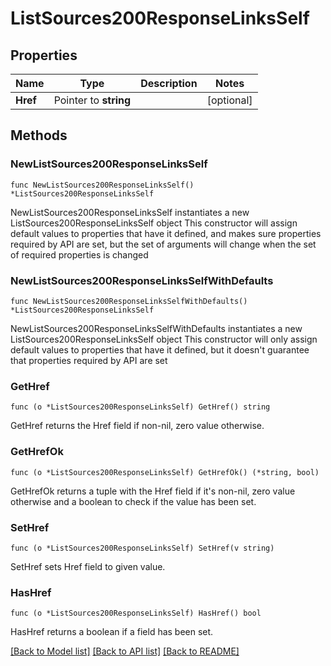 # ListSources200ResponseLinksSelf

## Properties

Name | Type | Description | Notes
------------ | ------------- | ------------- | -------------
**Href** | Pointer to **string** |  | [optional] 

## Methods

### NewListSources200ResponseLinksSelf

`func NewListSources200ResponseLinksSelf() *ListSources200ResponseLinksSelf`

NewListSources200ResponseLinksSelf instantiates a new ListSources200ResponseLinksSelf object
This constructor will assign default values to properties that have it defined,
and makes sure properties required by API are set, but the set of arguments
will change when the set of required properties is changed

### NewListSources200ResponseLinksSelfWithDefaults

`func NewListSources200ResponseLinksSelfWithDefaults() *ListSources200ResponseLinksSelf`

NewListSources200ResponseLinksSelfWithDefaults instantiates a new ListSources200ResponseLinksSelf object
This constructor will only assign default values to properties that have it defined,
but it doesn't guarantee that properties required by API are set

### GetHref

`func (o *ListSources200ResponseLinksSelf) GetHref() string`

GetHref returns the Href field if non-nil, zero value otherwise.

### GetHrefOk

`func (o *ListSources200ResponseLinksSelf) GetHrefOk() (*string, bool)`

GetHrefOk returns a tuple with the Href field if it's non-nil, zero value otherwise
and a boolean to check if the value has been set.

### SetHref

`func (o *ListSources200ResponseLinksSelf) SetHref(v string)`

SetHref sets Href field to given value.

### HasHref

`func (o *ListSources200ResponseLinksSelf) HasHref() bool`

HasHref returns a boolean if a field has been set.


[[Back to Model list]](../README.md#documentation-for-models) [[Back to API list]](../README.md#documentation-for-api-endpoints) [[Back to README]](../README.md)


